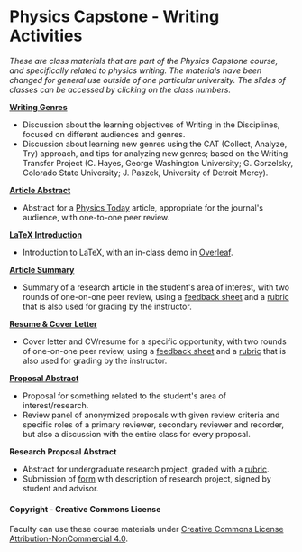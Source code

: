# Physics Capstone - Writing Activities

_These are class materials that are part of the Physics Capstone course, and specifically related to physics writing. The materials have been changed for general use outside of one particular university. The slides of classes can be accessed by clicking on the class numbers._

**[Writing Genres](Slides/ClassWriting1Genres.pptx)**
* Discussion about the learning objectives of Writing in the Disciplines, focused on different audiences and genres.
* Discussion about learning new genres using the CAT (Collect, Analyze, Try) approach, and tips for analyzing new genres; based on the Writing Transfer Project (C. Hayes, George Washington University; G. Gorzelsky, Colorado State University; J. Paszek, University of Detroit Mercy).

**[Article Abstract](Slides/ClassWriting2ArticleAbstract.pptx)**
* Abstract for a [Physics Today](https://physicstoday.scitation.org/journal/pto) article, appropriate for the journal's audience, with one-to-one peer review.

**[LaTeX Introduction](Slides/ClassWriting3LaTeX.pptx)**
* Introduction to LaTeX, with an in-class demo in [Overleaf](https://www.overleaf.com).

**[Article Summary](Slides/ClassWriting4ArticleSummary.pptx)**
* Summary of a research article in the student's area of interest, with two rounds of one-on-one peer review, using a [feedback sheet](../Materials/ResearchArticleSummaryPeerReview.docx) and a [rubric](../Materials/ResearchArticleSummaryRubric.docx) that is also used for grading by the instructor.

**[Resume & Cover Letter](Slides/ClassWriting5ResumeCoverLetter.pptx)**
* Cover letter and CV/resume for a specific opportunity, with two rounds of one-on-one peer review, using a [feedback sheet](../Materials/ApplicationMaterialsPeerReview.docx) and a [rubric](../Materials/ApplicationMaterialsRubric.docx) that is also used for grading by the instructor.

**[Proposal Abstract](Slides/ClassWriting6ProposalAbstract.pptx)**
* Proposal for something related to the student's area of interest/research.
* Review panel of anonymized proposals with given review criteria and specific roles of a primary reviewer, secondary reviewer and recorder, but also a discussion with the entire class for every proposal.

**Research Proposal Abstract**
* Abstract for undergraduate research project, graded with a [rubric](../Materials/ResearchProjectAbstractRubric.docx).
* Submission of [form](../Materials/ResearchProjectDescription.doc) with description of research project, signed by student and advisor.

#### Copyright - Creative Commons License

Faculty can use these course materials under [Creative Commons License Attribution-NonCommercial 4.0](https://creativecommons.org/licenses/by-nc/4.0/).
